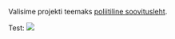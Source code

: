 Valisime projekti teemaks [poliitiline soovitusleht](https://courses.cs.ut.ee/2015/vl/spring/Main/Projekt2).  

Test:
![](https://poliitilinesoovitusleht.mybalsamiq.com/projects/prototyyp/soovitaja%20valikud)